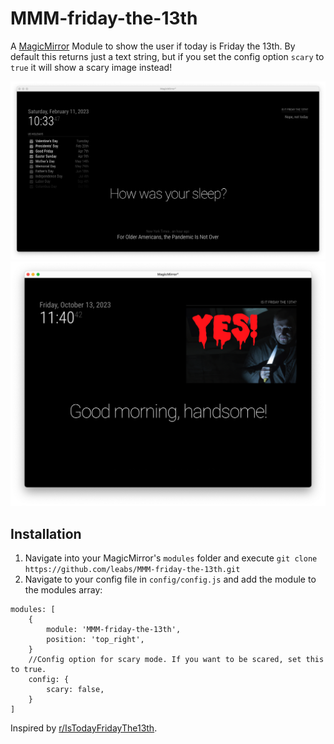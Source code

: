 # MMM-friday-the-13th

A [MagicMirror](https://github.com/MichMich/MagicMirror) Module to show the user if today is Friday the 13th. By default this returns just a text string, but if you set the config option `scary` to `true` it will show a scary image instead!

![MMM-friday-the-13th module screenshot](screenshot/no.png)
![MMM-friday-the-13th module screenshot Scrazy option!](screenshot/scary.png)

## Installation

1. Navigate into your MagicMirror's `modules` folder and execute `git clone https://github.com/leabs/MMM-friday-the-13th.git`
2. Navigate to your config file in `config/config.js` and add the module to the modules array:

```
modules: [
    {
        module: 'MMM-friday-the-13th',
        position: 'top_right',
    }
    //Config option for scary mode. If you want to be scared, set this to true.
    config: {
        scary: false,
    }
]
```


Inspired by [r/IsTodayFridayThe13th](https://www.reddit.com/r/IsTodayFridayThe13th).
